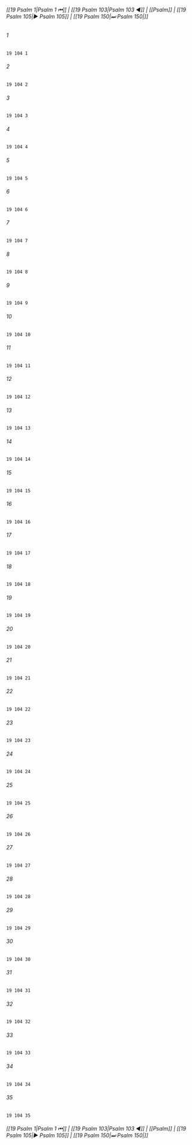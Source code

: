 
###### [[19 Psalm 1|Psalm 1 ⏮]] | [[19 Psalm 103|Psalm 103 ◀]] | [[Psalm]] | [[19 Psalm 105|▶ Psalm 105]] | [[19 Psalm 150|⏭ Psalm 150|]]

###### 1
``` verse
19 104 1 
```
###### 2
``` verse
19 104 2 
```
###### 3
``` verse
19 104 3 
```
###### 4
``` verse
19 104 4 
```
###### 5
``` verse
19 104 5 
```
###### 6
``` verse
19 104 6 
```
###### 7
``` verse
19 104 7 
```
###### 8
``` verse
19 104 8 
```
###### 9
``` verse
19 104 9 
```
###### 10
``` verse
19 104 10 
```
###### 11
``` verse
19 104 11 
```
###### 12
``` verse
19 104 12 
```
###### 13
``` verse
19 104 13 
```
###### 14
``` verse
19 104 14 
```
###### 15
``` verse
19 104 15 
```
###### 16
``` verse
19 104 16 
```
###### 17
``` verse
19 104 17 
```
###### 18
``` verse
19 104 18 
```
###### 19
``` verse
19 104 19 
```
###### 20
``` verse
19 104 20 
```
###### 21
``` verse
19 104 21 
```
###### 22
``` verse
19 104 22 
```
###### 23
``` verse
19 104 23 
```
###### 24
``` verse
19 104 24 
```
###### 25
``` verse
19 104 25 
```
###### 26
``` verse
19 104 26 
```
###### 27
``` verse
19 104 27 
```
###### 28
``` verse
19 104 28 
```
###### 29
``` verse
19 104 29 
```
###### 30
``` verse
19 104 30 
```
###### 31
``` verse
19 104 31 
```
###### 32
``` verse
19 104 32 
```
###### 33
``` verse
19 104 33 
```
###### 34
``` verse
19 104 34 
```
###### 35
``` verse
19 104 35 
```

###### [[19 Psalm 1|Psalm 1 ⏮]] | [[19 Psalm 103|Psalm 103 ◀]] | [[Psalm]] | [[19 Psalm 105|▶ Psalm 105]] | [[19 Psalm 150|⏭ Psalm 150|]]

